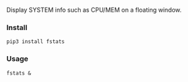 Display SYSTEM info such as CPU/MEM on a floating window.

### Install

```
pip3 install fstats
```

### Usage

```
fstats &
```
